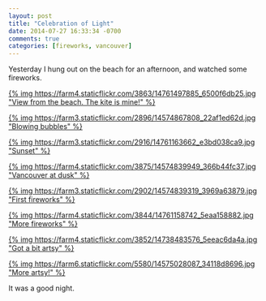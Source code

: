 ```yaml
---
layout: post
title: "Celebration of Light"
date: 2014-07-27 16:33:34 -0700
comments: true
categories: [fireworks, vancouver]
---
```


Yesterday I hung out on the beach for an afternoon, and watched some fireworks.

<!-- more -->

[{% img https://farm4.staticflickr.com/3863/14761497885_6500f6db25.jpg "View from the beach. The kite is mine!" %}](https://www.flickr.com/photos/rebelcan/14761497885  )

[{% img https://farm3.staticflickr.com/2896/14574867808_22af1ed62d.jpg "Blowing bubbles" %}](https://www.flickr.com/photos/rebelcan/14574867808)

[{% img https://farm3.staticflickr.com/2916/14761163662_e3bd038ca9.jpg "Sunset" %}](https://www.flickr.com/photos/rebelcan/14761163662  )

[{% img https://farm4.staticflickr.com/3875/14574839949_366b44fc37.jpg "Vancouver at dusk" %}](https://www.flickr.com/photos/rebelcan/14574839949)

[{% img https://farm3.staticflickr.com/2902/14574839319_3969a63879.jpg "First fireworks" %}](https://www.flickr.com/photos/rebelcan/14574839319)

[{% img https://farm4.staticflickr.com/3844/14761158742_5eaa158882.jpg "More fireworks" %}](https://www.flickr.com/photos/rebelcan/14761158742)

[{% img https://farm4.staticflickr.com/3852/14738483576_5eeac6da4a.jpg "Got a bit artsy" %}](https://www.flickr.com/photos/rebelcan/14738483576)

[{% img https://farm6.staticflickr.com/5580/14575028087_34118d8696.jpg "More artsy!" %}](https://www.flickr.com/photos/rebelcan/14575028087)

It was a good night.
